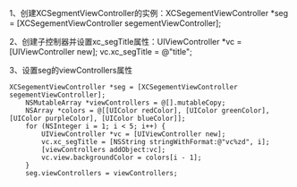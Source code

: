 <p>1、创建XCSegmentViewController的实例：XCSegementViewController *seg = [XCSegementViewController segementViewController];</p>
<p>2、创建子控制器并设置xc_segTitle属性：UIViewController *vc = [UIViewController new];
        vc.xc_segTitle = @"title";</p>
<p>3、设置seg的viewControllers属性</p>
<code>XCSegementViewController *seg = [XCSegementViewController segementViewController];
    NSMutableArray *viewControllers = @[].mutableCopy;
    NSArray *colors = @[[UIColor redColor], [UIColor greenColor], [UIColor purpleColor], [UIColor blueColor]];
    for (NSInteger i = 1; i < 5; i++) {
        UIViewController *vc = [UIViewController new];
        vc.xc_segTitle = [NSString stringWithFormat:@"vc%zd", i];
        [viewControllers addObject:vc];
        vc.view.backgroundColor = colors[i - 1];
    }
    seg.viewControllers = viewControllers;</code>
